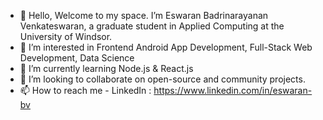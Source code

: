 - 👋 Hello, Welcome to my space. I’m Eswaran Badrinarayanan Venkateswaran, a graduate student in Applied Computing at the University of Windsor. 
- 👀 I’m interested in Frontend Android App Development, Full-Stack Web Development, Data Science   
- 🌱 I’m currently learning Node.js & React.js 
- 💞️ I’m looking to collaborate on open-source and community projects.
- 📫 How to reach me - LinkedIn : https://www.linkedin.com/in/eswaran-bv

<!---
EswarVenkat2070/EswarVenkat2070 is a ✨ special ✨ repository because its `README.md` (this file) appears on your GitHub profile.
You can click the Preview link to take a look at your changes.
--->
